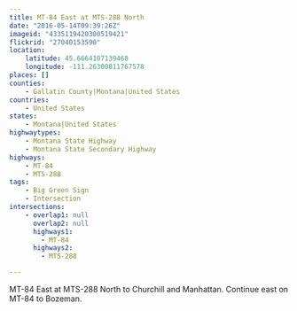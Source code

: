 ```yaml
---
title: MT-84 East at MTS-288 North
date: "2016-05-14T09:39:26Z"
imageid: "4335119420300519421"
flickrid: "27040153590"
location:
    latitude: 45.6664107139468
    longitude: -111.26300811767578
places: []
counties:
    - Gallatin County|Montana|United States
countries:
    - United States
states:
    - Montana|United States
highwaytypes:
    - Montana State Highway
    - Montana State Secondary Highway
highways:
    - MT-84
    - MTS-288
tags:
    - Big Green Sign
    - Intersection
intersections:
    - overlap1: null
      overlap2: null
      highways1:
        - MT-84
      highways2:
        - MTS-288

---
```

MT-84 East at MTS-288 North to Churchill and Manhattan.  Continue east on MT-84 to Bozeman.